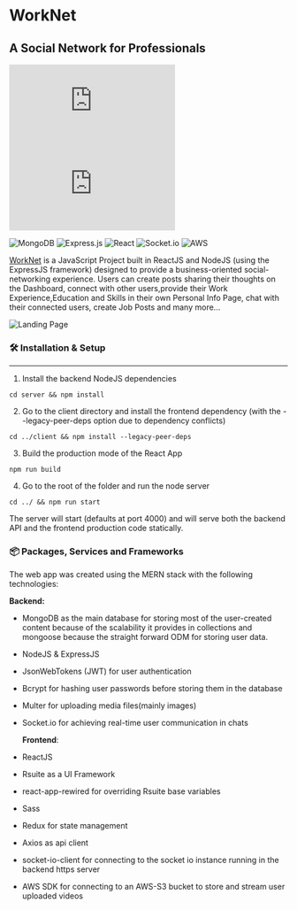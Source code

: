 # WorkNet

## A Social Network for Professionals

[![GitHub license](https://badgen.net/github/license/Naereen/Strapdown.js)](https://github.com/Naereen/StrapDown.js/blob/master/LICENSE)[![Latest release](https://badgen.net/github/release/Naereen/Strapdown.js)](https://github.com/Naereen/Strapdown.js/releases)

![MongoDB](https://img.shields.io/badge/MongoDB-%234ea94b.svg?style=for-the-badge&logo=mongodb&logoColor=white) ![Express.js](https://img.shields.io/badge/express.js-%23404d59.svg?style=for-the-badge&logo=express&logoColor=%2361DAFB) ![React](https://img.shields.io/badge/react-%2320232a.svg?style=for-the-badge&logo=react&logoColor=%2361DAFB) ![Socket.io](https://img.shields.io/badge/Socket.io-black?style=for-the-badge&logo=socket.io&badgeColor=010101) ![AWS](https://img.shields.io/badge/AWS-%23FF9900.svg?style=for-the-badge&logo=amazon-aws&logoColor=white)

[WorkNet](https://worknet.netlify.app) is a JavaScript Project built in ReactJS and NodeJS (using the ExpressJS framework) designed to provide a business-oriented social-networking experience. Users can create posts sharing their thoughts on the Dashboard, connect with other users,provide their Work Experience,Education and Skills in their own Personal Info Page, chat with their connected users, create Job Posts and many more...

![Landing Page](media/LandingPage.png)

### :hammer_and_wrench: Installation & Setup

---

1. Install the backend NodeJS dependencies

```[bash]
cd server && npm install
```

2. Go to the client directory and install the frontend dependency (with the --legacy-peer-deps option due to dependency conflicts)

```[bash]
cd ../client && npm install --legacy-peer-deps
```

3. Build the production mode of the React App

```[bash]
npm run build
```

4. Go to the root of the folder and run the node server

```[bash]
cd ../ && npm run start
```

The server will start (defaults at port 4000) and will serve both the backend API and the frontend production code statically.

### :package: Packages, Services and Frameworks

The web app was created using the MERN stack with the following technologies:

**Backend:**

-   MongoDB as the main database for storing most of the user-created content because of the scalability it provides in collections and mongoose because the straight forward ODM for storing user data.
-   NodeJS & ExpressJS
-   JsonWebTokens (JWT) for user authentication
-   Bcrypt for hashing user passwords before storing them in the database
-   Multer for uploading media files(mainly images)
-   Socket.io for achieving real-time user communication in chats

    **Frontend**:

-   ReactJS
-   Rsuite as a UI Framework
-   react-app-rewired for overriding Rsuite base variables
-   Sass
-   Redux for state management
-   Axios as api client
-   socket-io-client for connecting to the socket io instance running in the backend https server
-   AWS SDK for connecting to an AWS-S3 bucket to store and stream user uploaded videos
